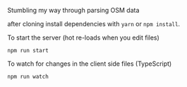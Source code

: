 Stumbling my way through parsing OSM data

after cloning install dependencies with `yarn` or `npm install`.

To start the server (hot re-loads when you edit files)

    npm run start

To watch for changes in the client side files (TypeScript)

    npm run watch